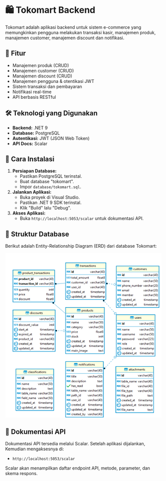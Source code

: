 # 🛍️ Tokomart Backend

Tokomart adalah aplikasi backend untuk sistem e-commerce yang memungkinkan pengguna melakukan transaksi kasir, 
manajemen produk, manajemen customer, manajemen discount dan notifikasi.


## 🚀 Fitur
- Manajemen produk (CRUD)
- Manajemen customer (CRUD)
- Manajemen discount (CRUD)
- Manajemen pengguna & otentikasi JWT
- Sistem transaksi dan pembayaran
- Notifikasi real-time
- API berbasis RESTful


## 🛠️ Teknologi yang Digunakan
- **Backend:** .NET 9 
- **Database:** PostgreSQL 
- **Autentikasi:** JWT (JSON Web Token)
- **API Docs:** Scalar


## 📌 Cara Instalasi

1.  **Persiapan Database:**
    * Pastikan PostgreSQL terinstal.
    * Buat database "tokomart".
    * Impor `database/tokomart.sql`.
2.  **Jalankan Aplikasi:**
    * Buka proyek di Visual Studio.
    * Pastikan .NET 9 SDK terinstal.
    * Klik "Build" lalu "Debug".
3.  **Akses Aplikasi:**
    * Buka `http://localhost:5053/scalar` untuk dokumentasi API.


## 📃 Struktur Database

Berikut adalah Entity-Relationship Diagram (ERD) dari database Tokomart:

![ERD Tokomart](Asset/tokomart_er.PNG)


## 📃 Dokumentasi API

Dokumentasi API tersedia melalui Scalar. Setelah aplikasi dijalankan, Kemudian mengaksesnya di:

-   `http://localhost:5053/scalar`

Scalar akan menampilkan daftar endpoint API, metode, parameter, dan skema respons.
